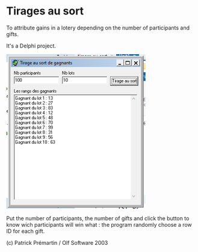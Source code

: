 # Tirages au sort

To attribute gains in a lotery depending on the number of participants and gifts.

It's a Delphi project.

![main form screen capture](https://github.com/DeveloppeurPascal/one-shot-tools/raw/main/tirages_au_sort/screen-captures/main-form.png)

Put the number of participants, the number of gifts and click the button to know wich participants will win what : the program randomly choose a row ID for each gift.

(c) Patrick Prémartin / Olf Software 2003